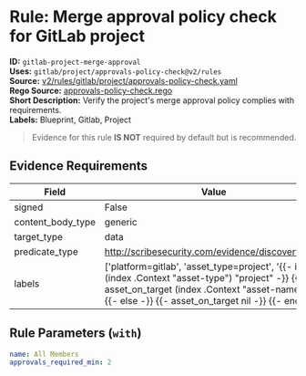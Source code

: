 # Rule: Merge approval policy check for GitLab project  
**ID:** `gitlab-project-merge-approval`  
**Uses:** `gitlab/project/approvals-policy-check@v2/rules`  
**Source:** [v2/rules/gitlab/project/approvals-policy-check.yaml](https://github.com/scribe-public/sample-policies/v2/rules/gitlab/project/approvals-policy-check.yaml)  
**Rego Source:** [approvals-policy-check.rego](https://github.com/scribe-public/sample-policies/v2/rules/gitlab/project/approvals-policy-check.rego)  
**Short Description:** Verify the project's merge approval policy complies with requirements.  
**Labels:** Blueprint, Gitlab, Project  
> Evidence for this rule **IS NOT** required by default but is recommended.


## Evidence Requirements  
| Field | Value |
|-------|-------|
| signed | False |
| content_body_type | generic |
| target_type | data |
| predicate_type | http://scribesecurity.com/evidence/discovery/v0.1 |
| labels | ['platform=gitlab', 'asset_type=project', '{{- if eq (index .Context "asset-type") "project" -}} {{- asset_on_target (index .Context "asset-name") -}} {{- else -}} {{- asset_on_target nil -}} {{- end -}}'] |

## Rule Parameters (`with`)  
```yaml
name: All Members
approvals_required_min: 2
```

